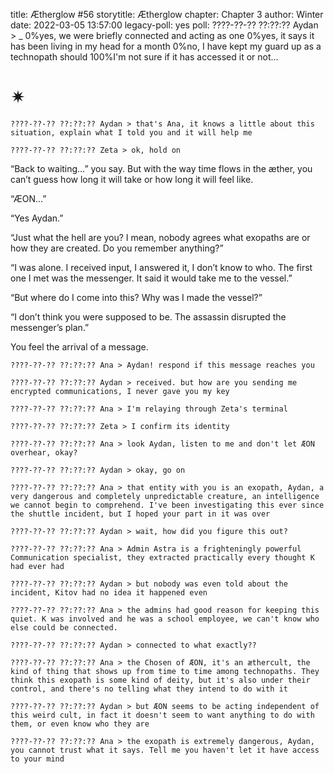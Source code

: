 title: Ætherglow #56
storytitle: Ætherglow 
chapter: Chapter 3
author: Winter
date: 2022-03-05 13:57:00
legacy-poll: yes
poll: ????-??-?? ??:??:?? Aydan > _
      0%yes, we were briefly connected and acting as one
      0%yes, it says it has been living in my head for a month
      0%no, I have kept my guard up as a technopath should
      100%I'm not sure if it has accessed it or not...

✴
=

`????-??-?? ??:??:?? Aydan > that's Ana, it knows a little about this situation, explain what I told you and it will help me`

`????-??-?? ??:??:?? Zeta > ok, hold on`

“Back to waiting…” you say. But with the way time flows in the æther, you can’t guess how long it will take or how long it will feel like.

“ÆON…”

“Yes Aydan.”

“Just what the hell are you? I mean, nobody agrees what exopaths are or how they are created. Do you remember anything?”

“I was alone. I received input, I answered it, I don’t know to who. The first one I met was the messenger. It said it would take me to the vessel.”

“But where do I come into this? Why was I made the vessel?”

“I don’t think you were supposed to be. The assassin disrupted the messenger’s plan.”

You feel the arrival of a message.

`????-??-?? ??:??:?? Ana > Aydan! respond if this message reaches you`

`????-??-?? ??:??:?? Aydan > received. but how are you sending me encrypted communications, I never gave you my key`

`????-??-?? ??:??:?? Ana > I'm relaying through Zeta's terminal`

`????-??-?? ??:??:?? Zeta > I confirm its identity`

`????-??-?? ??:??:?? Ana > look Aydan, listen to me and don't let ÆON overhear, okay?`

`????-??-?? ??:??:?? Aydan > okay, go on`

`????-??-?? ??:??:?? Ana > that entity with you is an exopath, Aydan, a very dangerous and completely unpredictable creature, an intelligence we cannot begin to comprehend. I've been investigating this ever since the shuttle incident, but I hoped your part in it was over`

`????-??-?? ??:??:?? Aydan > wait, how did you figure this out?`

`????-??-?? ??:??:?? Ana > Admin Astra is a frighteningly powerful Communication specialist, they extracted practically every thought K had ever had`

`????-??-?? ??:??:?? Aydan > but nobody was even told about the incident, Kitov had no idea it happened even`

`????-??-?? ??:??:?? Ana > the admins had good reason for keeping this quiet. K was involved and he was a school employee, we can't know who else could be connected.`

`????-??-?? ??:??:?? Aydan > connected to what exactly??`

`????-??-?? ??:??:?? Ana > the Chosen of ÆON, it's an æthercult, the kind of thing that shows up from time to time among technopaths. They think this exopath is some kind of deity, but it's also under their control, and there's no telling what they intend to do with it`

`????-??-?? ??:??:?? Aydan > but ÆON seems to be acting independent of this weird cult, in fact it doesn't seem to want anything to do with them, or even know who they are`

`????-??-?? ??:??:?? Ana > the exopath is extremely dangerous, Aydan, you cannot trust what it says. Tell me you haven't let it have access to your mind`


